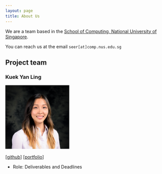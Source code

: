 ```yaml
---
layout: page
title: About Us
---
```


We are a team based in the [School of Computing, National University of Singapore](http://www.comp.nus.edu.sg).

You can reach us at the email `seer[at]comp.nus.edu.sg`

## Project team

### Kuek Yan Ling

<img src="images/yanlingkuek.png" width="200px">

[[github](https://github.com/yanlingkuek)]
[[portfolio](team/yanlingkuek.md)]

* Role: Deliverables and Deadlines
